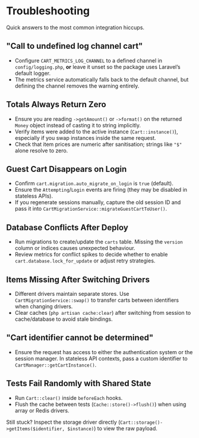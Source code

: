 # Troubleshooting

Quick answers to the most common integration hiccups.

## "Call to undefined log channel cart"

- Configure `CART_METRICS_LOG_CHANNEL` to a defined channel in `config/logging.php`, **or** leave it unset so the package uses Laravel’s default logger.
- The metrics service automatically falls back to the default channel, but defining the channel removes the warning entirely.

## Totals Always Return Zero

- Ensure you are reading `->getAmount()` or `->format()` on the returned `Money` object instead of casting it to string implicitly.
- Verify items were added to the active instance (`Cart::instance()`), especially if you swap instances inside the same request.
- Check that item prices are numeric after sanitisation; strings like `"$"` alone resolve to zero.

## Guest Cart Disappears on Login

- Confirm `cart.migration.auto_migrate_on_login` is `true` (default).
- Ensure the `Attempting`/`Login` events are firing (they may be disabled in stateless APIs).
- If you regenerate sessions manually, capture the old session ID and pass it into `CartMigrationService::migrateGuestCartToUser()`.

## Database Conflicts After Deploy

- Run migrations to create/update the `carts` table. Missing the `version` column or indices causes unexpected behaviour.
- Review metrics for conflict spikes to decide whether to enable `cart.database.lock_for_update` or adjust retry strategies.

## Items Missing After Switching Drivers

- Different drivers maintain separate stores. Use `CartMigrationService::swap()` to transfer carts between identifiers when changing drivers.
- Clear caches (`php artisan cache:clear`) after switching from session to cache/database to avoid stale bindings.

## "Cart identifier cannot be determined"

- Ensure the request has access to either the authentication system or the session manager. In stateless API contexts, pass a custom identifier to `CartManager::getCartInstance()`.

## Tests Fail Randomly with Shared State

- Run `Cart::clear()` inside `beforeEach` hooks.
- Flush the cache between tests (`Cache::store()->flush()`) when using array or Redis drivers.

Still stuck? Inspect the storage driver directly (`Cart::storage()->getItems($identifier, $instance)`) to view the raw payload.

```
